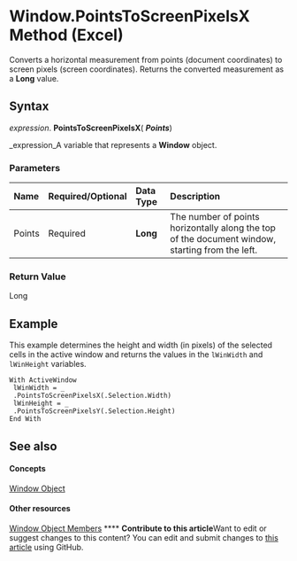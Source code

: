 
# Window.PointsToScreenPixelsX Method (Excel)

Converts a horizontal measurement from points (document coordinates) to screen pixels (screen coordinates). Returns the converted measurement as a  **Long** value.


## Syntax

 _expression_. **PointsToScreenPixelsX**( **_Points_**)

 _expression_A variable that represents a  **Window** object.


### Parameters



|**Name**|**Required/Optional**|**Data Type**|**Description**|
|:-----|:-----|:-----|:-----|
|Points|Required| **Long**|The number of points horizontally along the top of the document window, starting from the left.|

### Return Value

Long


## Example

This example determines the height and width (in pixels) of the selected cells in the active window and returns the values in the  `lWinWidth` and `lWinHeight` variables.


```
With ActiveWindow 
 lWinWidth = _ 
 .PointsToScreenPixelsX(.Selection.Width) 
 lWinHeight = _ 
 .PointsToScreenPixelsY(.Selection.Height) 
End With
```


## See also


#### Concepts


 [Window Object](8591b1ad-76f8-14e2-9120-406b65093f5a.md)
#### Other resources


 [Window Object Members](f11db427-24a4-041c-2fd5-03ce73ae6c16.md)
****   **Contribute to this article**Want to edit or suggest changes to this content? You can edit and submit changes to  [this article](https://github.com/jhershey00/VBA_Excel_Test/OpenXMLCon/articles/b637ae59-30fe-a5cd-2c0d-d9cb63c77d84.md) using GitHub.


